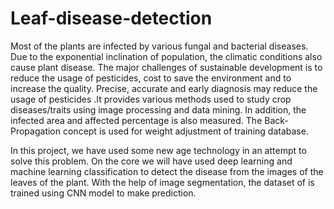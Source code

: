 # Leaf-disease-detection
Most of the plants are infected by various fungal and bacterial diseases. 
Due to the exponential inclination of population, the climatic conditions also cause plant disease.
The major challenges of sustainable development is to reduce the usage of pesticides, cost to save the environment and to increase the quality.
Precise, accurate and early diagnosis may reduce the usage of pesticides
.It provides various methods used to study crop diseases/traits using image processing and data mining. 
In addition, the infected area and affected percentage is also measured. 
The Back-Propagation concept is used for weight adjustment of training database.

In this project, we have used some new age technology in an attempt to solve this problem. 
On the core we will have used deep learning and machine learning classification to detect the disease from the images of the leaves of the plant. 
With the help of image segmentation, the dataset of is trained using CNN model to make prediction.

